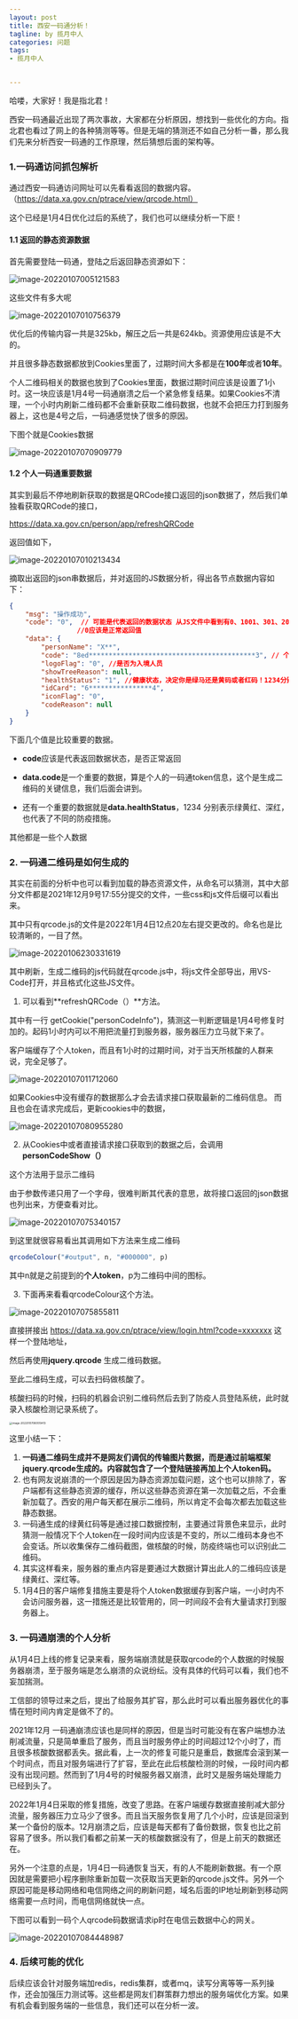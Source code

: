 ```yaml
---
layout: post
title: 西安一码通分析！
tagline: by 揽月中人
categories: 问题
tags:
- 揽月中人


---
```


哈喽，大家好！我是指北君！

西安一码通最近出现了两次事故，大家都在分析原因，想找到一些优化的方向。指北君也看过了网上的各种猜测等等。但是无端的猜测还不如自己分析一番，那么我们先来分析西安一码通的工作原理，然后猜想后面的架构等。

<!--more-->



### 1.一码通访问抓包解析

通过西安一码通访问网址可以先看看返回的数据内容。（https://data.xa.gov.cn/ptrace/view/qrcode.html）

这个已经是1月4日优化过后的系统了，我们也可以继续分析一下麽！

#### 1.1 返回的静态资源数据

首先需要登陆一码通，登陆之后返回静态资源如下：

![image-20220107005121583](https://www.javanorth.cn/assets/images/2022/lyj/02qrcode3.png)

这些文件有多大呢

![image-20220107010756379](https://www.javanorth.cn/assets/images/2022/lyj/02qrcode6.png)

优化后的传输内容一共是325kb，解压之后一共是624kb。资源使用应该是不大的。



并且很多静态数据都放到Cookies里面了，过期时间大多都是在**100年**或者**10年**。



个人二维码相关的数据也放到了Cookies里面，数据过期时间应该是设置了1小时。这一块应该是1月4号一码通崩溃之后一个紧急修复结果。如果Cookies不清理，一个小时内刷新二维码都不会重新获取二维码数据，也就不会把压力打到服务器上，这也是4号之后，一码通感觉快了很多的原因。

下图个就是Cookies数据

![image-20220107070909779](E:\javaNorth\javanorth\assets\images\2021\lyj\02qrcode7.png)





#### 1.2 个人一码通重要数据

其实到最后不停地刷新获取的数据是QRCode接口返回的json数据了，然后我们单独看获取QRCode的接口，

 https://data.xa.gov.cn/person/app/refreshQRCode

返回值如下，

![image-20220107010213434](https://www.javanorth.cn/assets/images/2022/lyj/02qrcode5.png)



摘取出返回的json串数据后，并对返回的JS数据分析，得出各节点数据内容如下：

```json
{
	"msg": "操作成功",
	"code": "0",  // 可能是代表返回的数据状态 从JS文件中看到有0、1001、301、205这些值，
    			 //0应该是正常返回值 
	"data": {
		"personName": "X**",
		"code": "8ed******************************************3", // 个人token，很重要！
		"logoFlag": "0", //是否为入境人员
		"showTreeReason": null,
		"healthStatus": "1", //健康状态，决定你是绿马还是黄码或者红码！1234分别代表了不同的防疫措施
		"idCard": "6****************4",
		"iconFlag": "0",
		"codeReason": null
	}
}


```

下面几个值是比较重要的数据。

- **code**应该是代表返回数据状态，是否正常返回

- **data.code**是一个重要的数据，算是个人的一码通token信息，这个是生成二维码的关键信息，我们后面会讲到。
- 还有一个重要的数据就是**data.healthStatus**，1234 分别表示绿黄红、深红，也代表了不同的防疫措施。

其他都是一些个人数据



### 2. 一码通二维码是如何生成的

其实在前面的分析中也可以看到加载的静态资源文件，从命名可以猜测，其中大部分文件都是2021年12月9号17:55分提交的文件，一些css和js文件后缀可以看出来。

其中只有qrcode.js的文件是2022年1月4日12点20左右提交更改的。命名也是比较清晰的，一目了然。

![image-20220106230331619](https://www.javanorth.cn/assets/images/2022/lyj/02qrcode2.png)

其中刷新，生成二维码的js代码就在qrcode.js中，将js文件全部导出，用VS-Code打开，并且格式化这些JS文件。



1. 可以看到**refreshQRCode（）**方法。

其中有一行 getCookie("personCodeInfo")，猜测这一判断逻辑是1月4号修复时加的。起码1小时内可以不用把流量打到服务器，服务器压力立马就下来了。

客户端缓存了个人token，而且有1小时的过期时间，对于当天所核酸的人群来说，完全足够了。



![image-20220107011712060](https://www.javanorth.cn/assets/images/2022/lyj/02qrcode8.png)



如果Cookies中没有缓存的数据那么才会去请求接口获取最新的二维码信息。 而且也会在请求完成后，更新cookies中的数据，

![image-20220107080955280](https://www.javanorth.cn/assets/images/2022/lyj/02qrcod13.png)





2. 从Cookies中或者直接请求接口获取到的数据之后，会调用**personCodeShow（）**

这个方法用于显示二维码

由于参数传递只用了一个字母，很难判断其代表的意思，故将接口返回的json数据也列出来，方便查看对比。

![image-20220107075340157](https://www.javanorth.cn/assets/images/2022/lyj/02qrcode9.png)

到这里就很容易看出其调用如下方法来生成二维码

```js
qrcodeColour("#output", n, "#000000", p)
```

其中n就是之前提到的**个人token**，p为二维码中间的图标。



3. 下面再来看看qrcodeColour这个方法。

![image-20220107075855811](https://www.javanorth.cn/assets/images/2022/lyj/02qrcod10.png)

直接拼接出 https://data.xa.gov.cn/ptrace/view/login.html?code=xxxxxxx 这样一个登陆地址，

然后再使用**jquery.qrcode** 生成二维码数据。

至此二维码生成，可以去扫码做核酸了。



核酸扫码的时候，扫码的机器会识别二维码然后去到了防疫人员登陆系统，此时就录入核酸检测记录系统了。

<img src="https://www.javanorth.cn/assets/images/2022/lyj/02qrcode12.png" alt="image-20220107080519413" style="zoom: 33%;" />

这里小结一下：

1. **一码通二维码生成并不是网友们调侃的传输图片数据，而是通过前端框架jquery.qrcode生成的。内容就包含了一个登陆链接再加上个人token码。**
2. 也有网友说崩溃的一个原因是因为静态资源加载问题，这个也可以排除了，客户端都有这些静态资源的缓存，所以这些静态资源在第一次加载之后，不会重新加载了。西安的用户每天都在展示二维码，所以肯定不会每次都去加载这些静态数据。
3. 一码通生成的绿黄红码等是通过接口数据控制，主要通过背景色来显示，此时猜测一般情况下个人token在一段时间内应该是不变的，所以二维码本身也不会变话。所以收集保存二维码截图，做核酸的时候，防疫终端也可以识别此二维码。
4. 其实这样看来，服务器的重点内容是要通过大数据计算出此人的二维码应该是绿黄红、深红等。
5. 1月4日的客户端修复措施主要是将个人token数据缓存到客户端，一小时内不会访问服务器，这一措施还是比较管用的，同一时间段不会有大量请求打到服务器上。



### 3. 一码通崩溃的个人分析

从1月4日上线的修复记录来看，服务端崩溃就是获取qrcode的个人数据的时候服务器崩溃，至于服务端是怎么崩溃的众说纷纭。没有具体的代码可以看，我们也不妄加揣测。

工信部的领导过来之后，提出了给服务其扩容，那么此时可以看出服务器优化的事情在短时间内肯定是做不了的。



2021年12月 一码通崩溃应该也是同样的原因，但是当时可能没有在客户端想办法削减流量，只是简单重启了服务，而且当时服务停止的时间超过12个小时了，而且很多核酸数据都丢失。据此看，上一次的修复可能只是重启，数据库会滚到某一个时间点，而且对服务端进行了扩容，至此在此后核酸检测的时候，一段时间内都没有出现问题。然而到了1月4号的时候服务器又崩溃，此时又是服务端处理能力已经到头了。

2022年1月4日采取的修复措施，改变了思路。在客户端缓存数据直接削减大部分流量，服务器压力立马少了很多。而且当天服务恢复用了几个小时，应该是回滚到某一个备份的版本。12月崩溃之后，应该是每天都有了备份数据，恢复也比之前容易了很多。所以我们看都之前某一天的核酸数据没有了，但是上前天的数据还在。

另外一个注意的点是，1月4日一码通恢复当天，有的人不能刷新数据。有一个原因就是需要把小程序删除重新加载一次获取当天更新的qrcode.js文件。另外一个原因可能是移动网络和电信网络之间的刷新问题，域名后面的IP地址刷新到移动网络需要一点时间，而电信网络就快一点。



下图可以看到一码个人qrcode码数据请求ip时在电信云数据中心的网关。

![image-20220107084448987](https://www.javanorth.cn/assets/images/2022/lyj/02qrcod14.png)



### 4. 后续可能的优化

后续应该会针对服务端加redis，redis集群，或者mq，读写分离等等一系列操作，还会加强压力测试等。这些都是网友们群策群力想出的服务端优化方案。如果有机会看到服务端的一些信息，我们还可以在分析一波。


